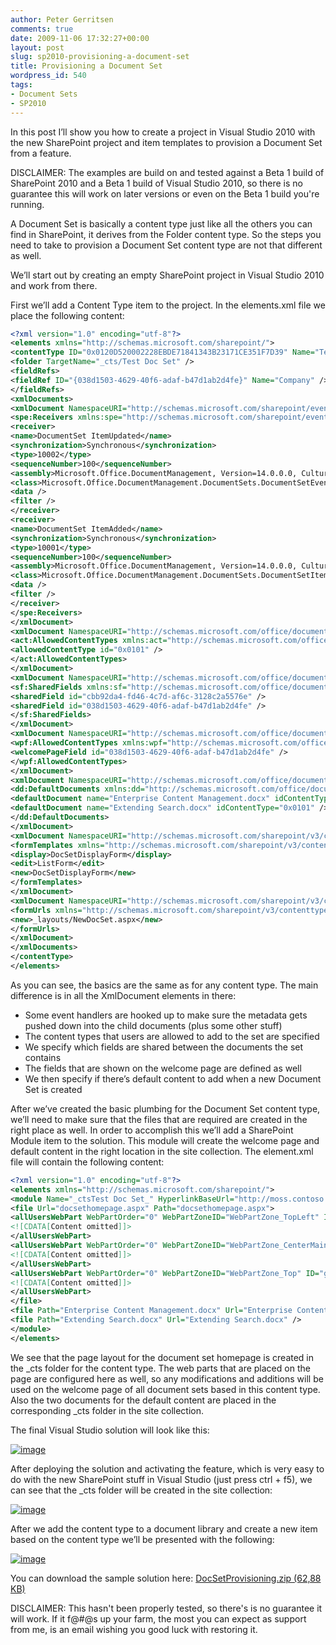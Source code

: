 ```yaml
---
author: Peter Gerritsen
comments: true
date: 2009-11-06 17:32:27+00:00
layout: post
slug: sp2010-provisioning-a-document-set
title: Provisioning a Document Set
wordpress_id: 540
tags:
- Document Sets
- SP2010
---
```


In this post I’ll show you how to create a project in Visual Studio 2010 with the new SharePoint project and item templates to provision a Document Set from a feature.

DISCLAIMER: The examples are build on and tested against a Beta 1 build of SharePoint 2010 and a Beta 1 build of Visual Studio 2010, so there is no guarantee this will work on later versions or even on the Beta 1 build you're running.

A Document Set is basically a content type just like all the others you can find in SharePoint, it derives from the Folder content type. So the steps you need to take to provision a Document Set content type are not that different as well.

We’ll start out by creating an empty SharePoint project in Visual Studio 2010 and work from there.

First we’ll add a Content Type item to the project. In the elements.xml file we place the following content:

```xml
<?xml version="1.0" encoding="utf-8"?>
<elements xmlns="http://schemas.microsoft.com/sharepoint/">
<contentType ID="0x0120D520002228EBDE71841343B23171CE351F7D39" Name="Test Doc Set" Group="Document Set Content Types" Version="2" ProgId="SharePoint.DocumentSet">
<folder TargetName="_cts/Test Doc Set" />
<fieldRefs>
<fieldRef ID="{038d1503-4629-40f6-adaf-b47d1ab2d4fe}" Name="Company" />
</fieldRefs>
<xmlDocuments>
<xmlDocument NamespaceURI="http://schemas.microsoft.com/sharepoint/events">
<spe:Receivers xmlns:spe="http://schemas.microsoft.com/sharepoint/events">
<receiver>
<name>DocumentSet ItemUpdated</name>
<synchronization>Synchronous</synchronization>
<type>10002</type>
<sequenceNumber>100</sequenceNumber>
<assembly>Microsoft.Office.DocumentManagement, Version=14.0.0.0, Culture=neutral, PublicKeyToken=71e9bce111e9429c</assembly>
<class>Microsoft.Office.DocumentManagement.DocumentSets.DocumentSetEventReceiver</class>
<data />
<filter />
</receiver>
<receiver>
<name>DocumentSet ItemAdded</name>
<synchronization>Synchronous</synchronization>
<type>10001</type>
<sequenceNumber>100</sequenceNumber>
<assembly>Microsoft.Office.DocumentManagement, Version=14.0.0.0, Culture=neutral, PublicKeyToken=71e9bce111e9429c</assembly>
<class>Microsoft.Office.DocumentManagement.DocumentSets.DocumentSetItemsEventReceiver</class>
<data />
<filter />
</receiver>
</spe:Receivers>
</xmlDocument>
<xmlDocument NamespaceURI="http://schemas.microsoft.com/office/documentsets/allowedcontenttypes">
<act:AllowedContentTypes xmlns:act="http://schemas.microsoft.com/office/documentsets/allowedcontenttypes" LastModified="11/4/2009 3:30:17 PM">
<allowedContentType id="0x0101" />
</act:AllowedContentTypes>
</xmlDocument>
<xmlDocument NamespaceURI="http://schemas.microsoft.com/office/documentsets/sharedfields">
<sf:SharedFields xmlns:sf="http://schemas.microsoft.com/office/documentsets/sharedfields" LastModified="11/4/2009 3:31:50 PM">
<sharedField id="cbb92da4-fd46-4c7d-af6c-3128c2a5576e" />
<sharedField id="038d1503-4629-40f6-adaf-b47d1ab2d4fe" />
</sf:SharedFields>
</xmlDocument>
<xmlDocument NamespaceURI="http://schemas.microsoft.com/office/documentsets/welcomepagefields">
<wpf:AllowedContentTypes xmlns:wpf="http://schemas.microsoft.com/office/documentsets/welcomepagefields" LastModified="11/4/2009 3:31:50 PM">
<welcomePageField id="038d1503-4629-40f6-adaf-b47d1ab2d4fe" />
</wpf:AllowedContentTypes>
</xmlDocument>
<xmlDocument NamespaceURI="http://schemas.microsoft.com/office/documentsets/defaultdocuments">
<dd:DefaultDocuments xmlns:dd="http://schemas.microsoft.com/office/documentsets/defaultdocuments" LastModified="11/5/2009 8:39:24 AM" AddSetName="True">
<defaultDocument name="Enterprise Content Management.docx" idContentType="0x0101" />
<defaultDocument name="Extending Search.docx" idContentType="0x0101" />
</dd:DefaultDocuments>
</xmlDocument>
<xmlDocument NamespaceURI="http://schemas.microsoft.com/sharepoint/v3/contenttype/forms">
<formTemplates xmlns="http://schemas.microsoft.com/sharepoint/v3/contenttype/forms">
<display>DocSetDisplayForm</display>
<edit>ListForm</edit>
<new>DocSetDisplayForm</new>
</formTemplates>
</xmlDocument>
<xmlDocument NamespaceURI="http://schemas.microsoft.com/sharepoint/v3/contenttype/forms/url">
<formUrls xmlns="http://schemas.microsoft.com/sharepoint/v3/contenttype/forms/url">
<new>_layouts/NewDocSet.aspx</new>
</formUrls>
</xmlDocument>
</xmlDocuments>
</contentType>
</elements>
```

As you can see, the basics are the same as for any content type. The main difference is in all the XmlDocument elements in there:

  * Some event handlers are hooked up to make sure the metadata gets pushed down into the child documents (plus some other stuff)
  * The content types that users are allowed to add to the set are specified
  * We specify which fields are shared between the documents the set contains
  * The fields that are shown on the welcome page are defined as well
  * We then specify if there’s default content to add when a new Document Set is created


After we’ve created the basic plumbing for the Document Set content type, we’ll need to make sure that the files that are required are created in the right place as well. In order to accomplish this we’ll add a SharePoint Module item to the solution. This module will create the welcome page and default content in the right location in the site collection. The element.xml file will contain the following content:

```xml
<?xml version="1.0" encoding="utf-8"?>
<elements xmlns="http://schemas.microsoft.com/sharepoint/">
<module Name="_ctsTest Doc Set_" HyperlinkBaseUrl="http://moss.contoso.com/sites/docsettest" Path="WelcomePages\Files\_cts\Test Doc Set" Url="_cts/Test Doc Set">
<file Url="docsethomepage.aspx" Path="docsethomepage.aspx">
<allUsersWebPart WebPartOrder="0" WebPartZoneID="WebPartZone_TopLeft" ID="g_ae6da3d4_9233_45d6_b9fd_6300815e16c6">
<![CDATA[Content omitted]]>
</allUsersWebPart>
<allUsersWebPart WebPartOrder="0" WebPartZoneID="WebPartZone_CenterMain" ID="g_d8062545_cc87_4e82_9c55_cae80486ffea">
<![CDATA[Content omitted]]>
</allUsersWebPart>
<allUsersWebPart WebPartOrder="0" WebPartZoneID="WebPartZone_Top" ID="g_651be1ba_c8bb_4d29_87b0_87c769cd5179">
<![CDATA[Content omitted]]>
</allUsersWebPart>
</file>
<file Path="Enterprise Content Management.docx" Url="Enterprise Content Management.docx" />
<file Path="Extending Search.docx" Url="Extending Search.docx" />
</module>
</elements>
```

We see that the page layout for the document set homepage is created in the \_cts folder for the content type. The web parts that are placed on the page are configured here as well, so any modifications and additions will be used on the welcome page of all document sets based in this content type. Also the two documents for the default content are placed in the corresponding \_cts folder in the site collection.

The final Visual Studio solution will look like this:

[![image](/images/oldsnipping11.png)](/images/oldsnipping10.png)

After deploying the solution and activating the feature, which is very easy to do with the new SharePoint stuff in Visual Studio (just press ctrl + f5), we can see that the \_cts folder will be created in the site collection:

[![image](/images/oldsnipping13.png)](/images/oldsnipping12.png)

After we add the content type to a document library and create a new item based on the content type we’ll be presented with the following:

[![image](/images/oldsnipping15.png)](/images/oldsnipping14.png)

You can download the sample solution here: [DocSetProvisioning.zip (62,88 KB)](/images/oldDocSetProvisioning.zip)

DISCLAIMER: This hasn't been properly tested, so there's is no guarantee it will work. If it f@#@s up your farm, the most you can expect as support from me, is an email wishing you good luck with restoring it.

